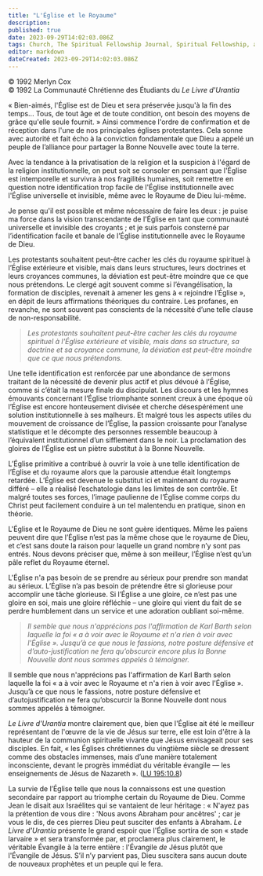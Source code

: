 ```yaml
---
title: "L'Église et le Royaume"
description: 
published: true
date: 2023-09-29T14:02:03.086Z
tags: Church, The Spiritual Fellowship Journal, Spiritual Fellowship, article
editor: markdown
dateCreated: 2023-09-29T14:02:03.086Z
---
```


<p class="v-card v-sheet theme--light gray lighten-3 px-2">© 1992 Merlyn Cox<br>© 1992 La Communauté Chrétienne des Étudiants du <i>Le Livre d'Urantia</i></p>


« Bien-aimés, l'Église est de Dieu et sera préservée jusqu'à la fin des temps... Tous, de tout âge et de toute condition, ont besoin des moyens de grâce qu'elle seule fournit. » Ainsi commence l'ordre de confirmation et de réception dans l'une de nos principales églises protestantes. Cela sonne avec autorité et fait écho à la conviction fondamentale que Dieu a appelé un peuple de l’alliance pour partager la Bonne Nouvelle avec toute la terre.

Avec la tendance à la privatisation de la religion et la suspicion à l'égard de la religion institutionnelle, on peut soit se consoler en pensant que l'Église est intemporelle et survivra à nos fragilités humaines, soit remettre en question notre identification trop facile de l'Église institutionnelle avec l'Église universelle et invisible, même avec le Royaume de Dieu lui-même.

Je pense qu'il est possible et même nécessaire de faire les deux : je puise ma force dans la vision transcendante de l'Église en tant que communauté universelle et invisible des croyants ; et je suis parfois consterné par l’identification facile et banale de l’Église institutionnelle avec le Royaume de Dieu.

Les protestants souhaitent peut-être cacher les clés du royaume spirituel à l’Église extérieure et visible, mais dans leurs structures, leurs doctrines et leurs croyances communes, la déviation est peut-être moindre que ce que nous prétendons. Le clergé agit souvent comme si l’évangélisation, la formation de disciples, revenait à amener les gens à « rejoindre l’Église », en dépit de leurs affirmations théoriques du contraire. Les profanes, en revanche, ne sont souvent pas conscients de la nécessité d’une telle clause de non-responsabilité.

> _Les protestants souhaitent peut-être cacher les clés du royaume spirituel à l'Église extérieure et visible, mais dans sa structure, sa doctrine et sa croyance commune, la déviation est peut-être moindre que ce que nous prétendons._

Une telle identification est renforcée par une abondance de sermons traitant de la nécessité de devenir plus actif et plus dévoué à l’Église, comme si c’était la mesure finale du discipulat. Les discours et les hymnes émouvants concernant l’Église triomphante sonnent creux à une époque où l’Église est encore honteusement divisée et cherche désespérément une solution institutionnelle à ses malheurs. Et malgré tous les aspects utiles du mouvement de croissance de l’Église, la passion croissante pour l’analyse statistique et le décompte des personnes ressemble beaucoup à l’équivalent institutionnel d’un sifflement dans le noir. La proclamation des gloires de l’Église est un piètre substitut à la Bonne Nouvelle.

L’Église primitive a contribué à ouvrir la voie à une telle identification de l’Église et du royaume alors que la parousie attendue était longtemps retardée. L’Église est devenue le substitut ici et maintenant du royaume différé – elle a réalisé l’eschatologie dans les limites de son contrôle. Et malgré toutes ses forces, l’image paulienne de l’Église comme corps du Christ peut facilement conduire à un tel malentendu en pratique, sinon en théorie.

L'Église et le Royaume de Dieu ne sont guère identiques. Même les païens peuvent dire que l’Église n’est pas la même chose que le royaume de Dieu, et c’est sans doute la raison pour laquelle un grand nombre n’y sont pas entrés. Nous devons préciser que, même à son meilleur, l’Église n’est qu’un pâle reflet du Royaume éternel.

L'Église n'a pas besoin de se prendre au sérieux pour prendre son mandat au sérieux. L’Église n’a pas besoin de prétendre être si glorieuse pour accomplir une tâche glorieuse. Si l’Église a une gloire, ce n’est pas une gloire en soi, mais une gloire réfléchie – une gloire qui vient du fait de se perdre humblement dans un service et une adoration oubliant soi-même.

> _Il semble que nous n'apprécions pas l'affirmation de Karl Barth selon laquelle la foi « a à voir avec le Royaume et n'a rien à voir avec l'Église ». Jusqu’à ce que nous le fassions, notre posture défensive et d’auto-justification ne fera qu’obscurcir encore plus la Bonne Nouvelle dont nous sommes appelés à témoigner._

Il semble que nous n'apprécions pas l'affirmation de Karl Barth selon laquelle la foi « a à voir avec le Royaume et n'a rien à voir avec l'Église ». Jusqu’à ce que nous le fassions, notre posture défensive et d’autojustification ne fera qu’obscurcir la Bonne Nouvelle dont nous sommes appelés à témoigner.

_Le Livre d'Urantia_ montre clairement que, bien que l'Église ait été le meilleur représentant de l'œuvre de la vie de Jésus sur terre, elle est loin d'être à la hauteur de la communion spirituelle vivante que Jésus envisageait pour ses disciples. En fait, « les Églises chrétiennes du vingtième siècle se dressent comme des obstacles immenses, mais d’une manière totalement inconsciente, devant le progrès immédiat du véritable évangile — les enseignements de Jésus de Nazareth ». ([LU 195:10.8](/fr/The_Urantia_Book/195#p10_8))

La survie de l’Église telle que nous la connaissons est une question secondaire par rapport au triomphe certain du Royaume de Dieu. Comme Jean le disait aux Israélites qui se vantaient de leur héritage : « N'ayez pas la prétention de vous dire : 'Nous avons Abraham pour ancêtres' ; car je vous le dis, de ces pierres Dieu peut susciter des enfants à Abraham. _Le Livre d'Urantia_ présente le grand espoir que l'Église sortira de son « stade larvaire » et sera transformée par, et proclamera plus clairement, le véritable Évangile à la terre entière : l'Évangile _de_ Jésus plutôt que l'Évangile de Jésus. S’il n’y parvient pas, Dieu suscitera sans aucun doute de nouveaux prophètes et un peuple qui le fera.

